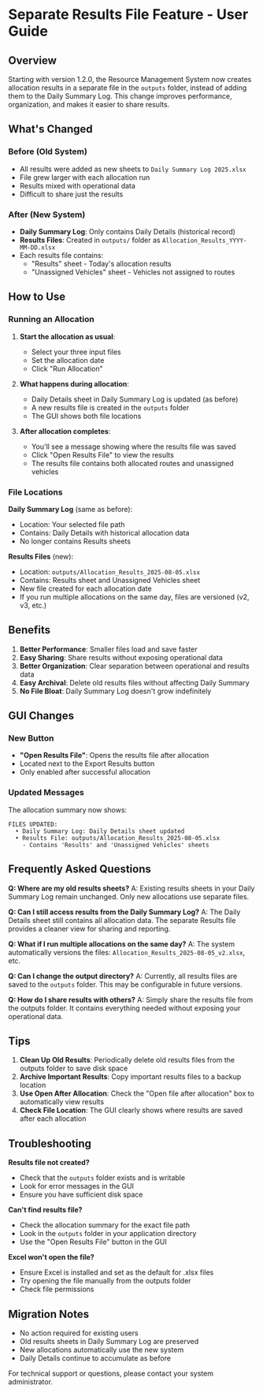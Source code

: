 # Separate Results File Feature - User Guide

## Overview

Starting with version 1.2.0, the Resource Management System now creates allocation results in a separate file in the `outputs` folder, instead of adding them to the Daily Summary Log. This change improves performance, organization, and makes it easier to share results.

## What's Changed

### Before (Old System)
- All results were added as new sheets to `Daily Summary Log 2025.xlsx`
- File grew larger with each allocation run
- Results mixed with operational data
- Difficult to share just the results

### After (New System)
- **Daily Summary Log**: Only contains Daily Details (historical record)
- **Results Files**: Created in `outputs/` folder as `Allocation_Results_YYYY-MM-DD.xlsx`
- Each results file contains:
  - "Results" sheet - Today's allocation results
  - "Unassigned Vehicles" sheet - Vehicles not assigned to routes

## How to Use

### Running an Allocation

1. **Start the allocation as usual**:
   - Select your three input files
   - Set the allocation date
   - Click "Run Allocation"

2. **What happens during allocation**:
   - Daily Details sheet in Daily Summary Log is updated (as before)
   - A new results file is created in the `outputs` folder
   - The GUI shows both file locations

3. **After allocation completes**:
   - You'll see a message showing where the results file was saved
   - Click "Open Results File" to view the results
   - The results file contains both allocated routes and unassigned vehicles

### File Locations

**Daily Summary Log** (same as before):
- Location: Your selected file path
- Contains: Daily Details with historical allocation data
- No longer contains Results sheets

**Results Files** (new):
- Location: `outputs/Allocation_Results_2025-08-05.xlsx`
- Contains: Results sheet and Unassigned Vehicles sheet
- New file created for each allocation date
- If you run multiple allocations on the same day, files are versioned (v2, v3, etc.)

## Benefits

1. **Better Performance**: Smaller files load and save faster
2. **Easy Sharing**: Share results without exposing operational data
3. **Better Organization**: Clear separation between operational and results data
4. **Easy Archival**: Delete old results files without affecting Daily Summary
5. **No File Bloat**: Daily Summary Log doesn't grow indefinitely

## GUI Changes

### New Button
- **"Open Results File"**: Opens the results file after allocation
- Located next to the Export Results button
- Only enabled after successful allocation

### Updated Messages
The allocation summary now shows:
```
FILES UPDATED:
  • Daily Summary Log: Daily Details sheet updated
  • Results File: outputs/Allocation_Results_2025-08-05.xlsx
    - Contains 'Results' and 'Unassigned Vehicles' sheets
```

## Frequently Asked Questions

**Q: Where are my old results sheets?**
A: Existing results sheets in your Daily Summary Log remain unchanged. Only new allocations use separate files.

**Q: Can I still access results from the Daily Summary Log?**
A: The Daily Details sheet still contains all allocation data. The separate Results file provides a cleaner view for sharing and reporting.

**Q: What if I run multiple allocations on the same day?**
A: The system automatically versions the files: `Allocation_Results_2025-08-05_v2.xlsx`, etc.

**Q: Can I change the output directory?**
A: Currently, all results files are saved to the `outputs` folder. This may be configurable in future versions.

**Q: How do I share results with others?**
A: Simply share the results file from the outputs folder. It contains everything needed without exposing your operational data.

## Tips

1. **Clean Up Old Results**: Periodically delete old results files from the outputs folder to save disk space
2. **Archive Important Results**: Copy important results files to a backup location
3. **Use Open After Allocation**: Check the "Open file after allocation" box to automatically view results
4. **Check File Location**: The GUI clearly shows where results are saved after each allocation

## Troubleshooting

**Results file not created?**
- Check that the `outputs` folder exists and is writable
- Look for error messages in the GUI
- Ensure you have sufficient disk space

**Can't find results file?**
- Check the allocation summary for the exact file path
- Look in the `outputs` folder in your application directory
- Use the "Open Results File" button in the GUI

**Excel won't open the file?**
- Ensure Excel is installed and set as the default for .xlsx files
- Try opening the file manually from the outputs folder
- Check file permissions

## Migration Notes

- No action required for existing users
- Old results sheets in Daily Summary Log are preserved
- New allocations automatically use the new system
- Daily Details continue to accumulate as before

For technical support or questions, please contact your system administrator.
